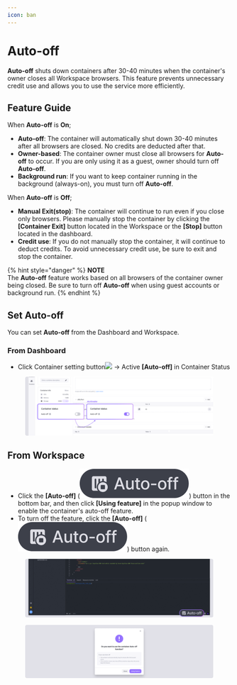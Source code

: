 ```yaml
---
icon: ban
---
```


# Auto-off

**Auto-off** shuts down containers after 30-40 minutes when the container's owner closes all Workspace browsers. This feature prevents unnecessary credit use and allows you to use the service more efficiently.

## Feature Guide <a href="#feature-guide" id="feature-guide"></a>

When **Auto-off** is **On**;

* **Auto-off**: The container will automatically shut down 30-40 minutes after all browsers are closed. No credits are deducted after that.
* **Owner-based**: The container owner must close all browsers for **Auto-off** to occur. If you are only using it as a guest, owner should turn off **Auto-off**.
* **Background run**: If you want to keep container running in the background (always-on), you must turn off **Auto-off**.

When **Auto-off** is **Off**;

* **Manual Exit(stop)**: The container will continue to run even if you close only browsers. Please manually stop the container by clicking the **\[Container Exit]** button located in the Workspace or the **\[Stop]** button located in the dashboard.
* **Credit use**: If you do not manually stop the container, it will continue to deduct credits. To avoid unnecessary credit use, be sure to exit and stop the container.

{% hint style="danger" %}
**NOTE**\
The **Auto-off** feature works based on all browsers of the container owner being closed. Be sure to turn off **Auto-off** when using guest accounts or background run.
{% endhint %}

## Set **Auto-off** <a href="#set-automatic-stop" id="set-automatic-stop"></a>

You can set **Auto-off** from the Dashboard and Workspace.

### From Dashboard <a href="#from-dashboard" id="from-dashboard"></a>

* Click Container setting button![](https://help.goorm.io/~gitbook/image?url=https%3A%2F%2F2181851870-files.gitbook.io%2F%7E%2Ffiles%2Fv0%2Fb%2Fgitbook-x-prod.appspot.com%2Fo%2Fspaces%252F-Lq-Q9LciN1X9EABxGkt%252Fuploads%252FAnr0KhV0ED5q8oUqo0zY%252Fimage.png%3Falt%3Dmedia%26token%3D8268a1f0-d890-4277-ac95-5dd60224a352\&width=300\&dpr=4\&quality=100\&sign=1527ba46\&sv=2) → Active **\[Auto-off]** in Container Status

<figure><img src="../../../.gitbook/assets/automaticstop_01.png" alt=""><figcaption></figcaption></figure>

## From Workspace <a href="#from-ide" id="from-ide"></a>

* Click the **\[Auto-off]** (<img src="../../../.gitbook/assets/[core] Button.png" alt="" data-size="line">) button in the bottom bar, and then click **\[Using feature]** in the popup window to enable the container's auto-off feature.
* To turn off the feature, click the **\[Auto-off]** (<img src="../../../.gitbook/assets/[core] Button.png" alt="" data-size="line">) button again.

<figure><img src="../../../.gitbook/assets/automaticstop_01-1.png" alt=""><figcaption></figcaption></figure>

<figure><img src="../../../.gitbook/assets/automaticstop_03 (1).png" alt=""><figcaption></figcaption></figure>
